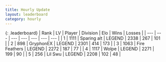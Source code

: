 ```yaml
---
title: Hourly Update
layout: leaderboard
category: hourly
---
```


{: .leaderboard}
| Rank | LV | Player | Division | Elo | Wins | Losses |
| --- | --- | --- | --- | --- | --- | --- |
| <span data-change="0">1</span> | 1111 | <span title="ID: 203132">Sparing alt</span> | LEGEND | <span data-change="0">2338</span> | <span data-change="0">267</span> | <span data-change="0">101</span> |
| <span data-change="0">2</span> | 898 | <span title="ID: 315148">GryphonEX</span> | LEGEND | <span data-change="0">2301</span> | <span data-change="0">414</span> | <span data-change="0">173</span> |
| <span data-change="0">3</span> | 1063 | <span title="ID: 357425">Fire Feathers</span> | LEGEND | <span data-change="0">2272</span> | <span data-change="0">187</span> | <span data-change="0">77</span> |
| <span data-change="0">4</span> | 1117 | <span title="ID: 204953">Wolpe</span> | LEGEND | <span data-change="32">2271</span> | <span data-change="7">199</span> | <span data-change="0">90</span> |
| <span data-change="0">5</span> | 256 | <span title="ID: 468342">Lil Swu</span> | LEGEND | <span data-change="0">2208</span> | <span data-change="0">102</span> | <span data-change="0">48</span> |